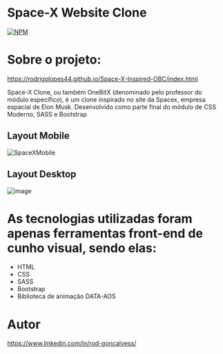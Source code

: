 
# Space-X Website Clone 

[![NPM](https://img.shields.io/npm/l/react)](https://github.com/RodrigoLopes44/Space-X-Inspired-OBC/blob/main/LICENCE) 

# Sobre o projeto:
https://rodrigolopes44.github.io/Space-X-Inspired-OBC/index.html

Space-X Clone, ou também OneBitX (denominado pelo professor do módulo específico), é um clone inspirado no site da Spacex, empresa espacial de Elon Musk. Desenvolvido como parte final do módulo de CSS Moderno, SASS e Bootstrap

## Layout Mobile

![SpaceXMobile](https://user-images.githubusercontent.com/76403054/202586779-451ef578-3c5e-4d5b-8dbe-2bd586dcec9a.jpeg)


## Layout Desktop

![image](https://user-images.githubusercontent.com/76403054/202586020-56eab52a-ec0b-43f6-9e62-ae3b900515d6.png)

# As tecnologias utilizadas foram apenas ferramentas front-end de cunho visual, sendo elas:

- HTML
- CSS
- SASS
- Bootstrap
- Biblioteca de animação DATA-AOS

# Autor

https://www.linkedin.com/in/rod-goncalvess/
